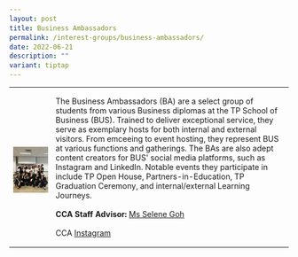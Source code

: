 ```yaml
---
layout: post
title: Business Ambassadors
permalink: /interest-groups/business-ambassadors/
date: 2022-06-21
description: ""
variant: tiptap
---
```

<table style="minWidth: 50px">
<colgroup>
<col>
<col>
</colgroup>
<tbody>
<tr>
<td rowspan="1" colspan="1">
<p></p>
<div class="isomer-image-wrapper">
<img style="width: 100%" height="auto" width="100%" alt="" src="/images/Interest Groups/Business_Ambassadors.jpg">
</div>
</td>
<td rowspan="1" colspan="1">
<p>The Business Ambassadors (BA) are a select group of students from various
Business diplomas at the TP School of Business (BUS). Trained to deliver
exceptional service, they serve as exemplary hosts for both internal and
external visitors. From emceeing to event hosting, they represent BUS at
various functions and gatherings. The BAs are also adept content creators
for BUS' social media platforms, such as Instagram and LinkedIn. Notable
events they participate in include TP Open House, Partners-in-Education,
TP Graduation Ceremony, and internal/external Learning Journeys.
<br>
<br><strong>CCA Staff Advisor:</strong>  <a href="mailto:Selene_GOH@TP.EDU.SG" rel="noopener noreferrer nofollow" target="_blank">Ms Selene Goh </a>
<br>
<br>CCA <a href="https://www.instagram.com/tpbizschool/?hl=en" rel="noopener noreferrer nofollow" target="_blank">Instagram</a>
</p>
</td>
</tr>
</tbody>
</table>
<p></p>